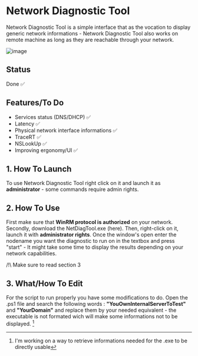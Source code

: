 # **Network Diagnostic Tool**

Network Diagnostic Tool is a simple interface that as the vocation to display generic network informations - Network Diagnostic Tool also works on remote machine as long as they are reachable through your network.

![image](https://github.com/user-attachments/assets/12ba8600-3c88-40cb-896e-80a4cbbebc2d)

## Status

Done ✅

## Features/To Do

-  Services status (DNS/DHCP) ✅ 
-  Latency ✅ 
-  Physical network interface informations ✅ 
-  TraceRT ✅
-  NSLookUp ✅
-  Improving ergonomy/UI ✅

##  **1. How To Launch** 

To use Network Diagnostic Tool right click on it and launch it as **administrator** - some commands require admin rights. 

## **2. How To Use**

First make sure that **WinRM protocol is authorized** on your network. Secondly, download the NetDiagTool.exe (here). Then, right-click on it, launch it with **administrator rights**. Once the window's open enter the nodename you want the diagnostic to run on in the textbox and press "start" - It might take some time to display the results depending on your network capabilities.

/!\ Make sure to read section 3

## **3. What/How To Edit**

For the script to run properly you have some modifications to do. Open the .ps1 file and search the following words : **"YouOwnInternalServerToTest"** and **"YourDomain"** and replace them by your needed equivalent - the executable is not formated wich will make some informations not to be displayed. [^1]

[^1]: I'm working on a way to retrieve informations needed for the .exe to be directly usable

